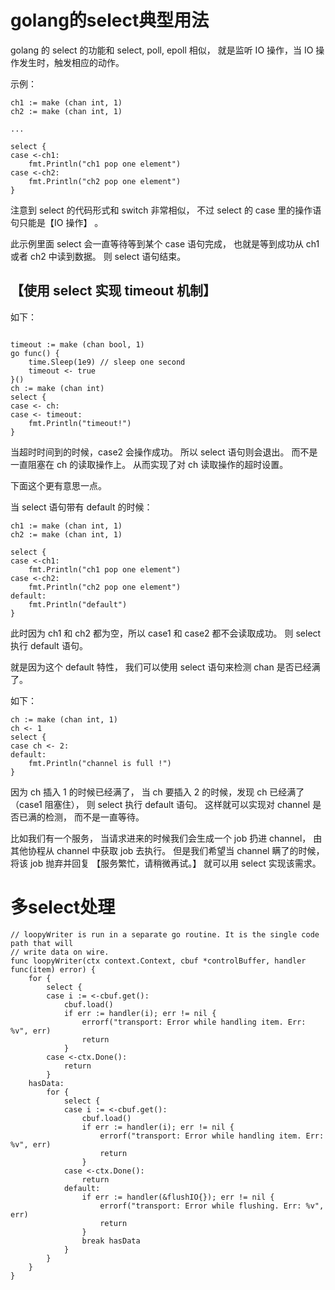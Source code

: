 # golang的select典型用法
golang 的 select 的功能和 select, poll, epoll 相似， 就是监听 IO 操作，当 IO 操作发生时，触发相应的动作。

示例：
````
ch1 := make (chan int, 1)
ch2 := make (chan int, 1)

...

select {
case <-ch1:
    fmt.Println("ch1 pop one element")
case <-ch2:
    fmt.Println("ch2 pop one element")
}
````
注意到 select 的代码形式和 switch 非常相似， 不过 select 的 case 里的操作语句只能是【IO 操作】 。

此示例里面 select 会一直等待等到某个 case 语句完成， 也就是等到成功从 ch1 或者 ch2 中读到数据。 则 select 语句结束。

## 【使用 select 实现 timeout 机制】

如下：
````

timeout := make (chan bool, 1)
go func() {
    time.Sleep(1e9) // sleep one second
    timeout <- true
}()
ch := make (chan int)
select {
case <- ch:
case <- timeout:
    fmt.Println("timeout!")
}
````
当超时时间到的时候，case2 会操作成功。 所以 select 语句则会退出。 而不是一直阻塞在 ch 的读取操作上。 从而实现了对 ch 读取操作的超时设置。

下面这个更有意思一点。

当 select 语句带有 default 的时候：
````
ch1 := make (chan int, 1)
ch2 := make (chan int, 1)

select {
case <-ch1:
    fmt.Println("ch1 pop one element")
case <-ch2:
    fmt.Println("ch2 pop one element")
default:
    fmt.Println("default")
}
````
此时因为 ch1 和 ch2 都为空，所以 case1 和 case2 都不会读取成功。 则 select 执行 default 语句。

就是因为这个 default 特性， 我们可以使用 select 语句来检测 chan 是否已经满了。

如下：
````
ch := make (chan int, 1)
ch <- 1
select {
case ch <- 2:
default:
    fmt.Println("channel is full !")
}
````
因为 ch 插入 1 的时候已经满了， 当 ch 要插入 2 的时候，发现 ch 已经满了（case1 阻塞住）， 则 select 执行 default 语句。 这样就可以实现对 channel 是否已满的检测， 而不是一直等待。

比如我们有一个服务， 当请求进来的时候我们会生成一个 job 扔进 channel， 由其他协程从 channel 中获取 job 去执行。 但是我们希望当 channel 瞒了的时候， 将该 job 抛弃并回复 【服务繁忙，请稍微再试。】 就可以用 select 实现该需求。

# 多select处理
````
// loopyWriter is run in a separate go routine. It is the single code path that will
// write data on wire.
func loopyWriter(ctx context.Context, cbuf *controlBuffer, handler func(item) error) {
	for {
		select {
		case i := <-cbuf.get():
			cbuf.load()
			if err := handler(i); err != nil {
				errorf("transport: Error while handling item. Err: %v", err)
				return
			}
		case <-ctx.Done():
			return
		}
	hasData:
		for {
			select {
			case i := <-cbuf.get():
				cbuf.load()
				if err := handler(i); err != nil {
					errorf("transport: Error while handling item. Err: %v", err)
					return
				}
			case <-ctx.Done():
				return
			default:
				if err := handler(&flushIO{}); err != nil {
					errorf("transport: Error while flushing. Err: %v", err)
					return
				}
				break hasData
			}
		}
	}
}
````
